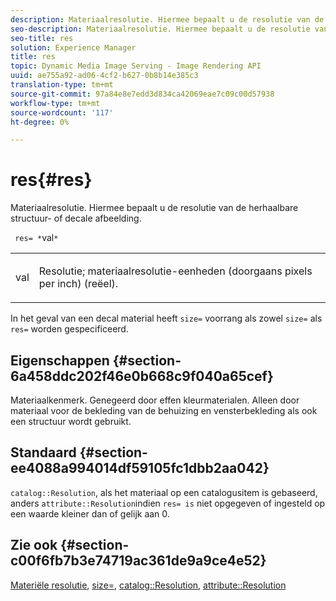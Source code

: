 ```yaml
---
description: Materiaalresolutie. Hiermee bepaalt u de resolutie van de herhaalbare structuur- of decale afbeelding.
seo-description: Materiaalresolutie. Hiermee bepaalt u de resolutie van de herhaalbare structuur- of decale afbeelding.
seo-title: res
solution: Experience Manager
title: res
topic: Dynamic Media Image Serving - Image Rendering API
uuid: ae755a92-ad06-4cf2-b627-0b8b14e385c3
translation-type: tm+mt
source-git-commit: 97a84e8e7edd3d834ca42069eae7c09c00d57938
workflow-type: tm+mt
source-wordcount: '117'
ht-degree: 0%

---
```



# res{#res}

Materiaalresolutie. Hiermee bepaalt u de resolutie van de herhaalbare structuur- of decale afbeelding.

` res= *`val`*`

<table id="simpletable_2004B804D46E43C090E59BBFF8144598"> 
 <tr class="strow"> 
  <td class="stentry"> <p> <span class="varname"> val  </span> </p> </td> 
  <td class="stentry"> <p>Resolutie; materiaalresolutie-eenheden (doorgaans pixels per inch) (reëel). </p> </td> 
 </tr> 
</table>

In het geval van een decal material heeft `size=` voorrang als zowel `size=` als `res=` worden gespecificeerd.

## Eigenschappen {#section-6a458ddc202f46e0b668c9f040a65cef}

Materiaalkenmerk. Genegeerd door effen kleurmaterialen. Alleen door materiaal voor de bekleding van de behuizing en vensterbekleding als ook een structuur wordt gebruikt.

## Standaard {#section-ee4088a994014df59105fc1dbb2aa042}

`catalog::Resolution`, als het materiaal op een catalogusitem is gebaseerd, anders  `attribute::Resolution`indien  `res= is` niet opgegeven of ingesteld op een waarde kleiner dan of gelijk aan 0.

## Zie ook {#section-c00f6fb7b3e74719ac361de9a9ce4e52}

[Materiële resolutie](../../../../../ir-api/http-protocol/image-rendering-api-ref/c-ir-http-protocol-ref/c-ir-http-protocol-syntax-and-features/c-ir-vignettes/c-ir-material-resolution.md#concept-f60103c64e324e2cae78bd76dfb4de8b),  [size=](../../../../../ir-api/http-protocol/image-rendering-api-ref/c-ir-http-protocol-ref/c-ir-http-protocol-command-reference/r-ir-http-size.md#reference-1220d6fbcde4479aba91de7adacdc988),  [catalog::Resolution](../../../../../ir-api/material-cat/image-rendering-api-ref/c-ir-material-catalog/c-ir-material-data-reference/r-ir-resolution-dataref.md#reference-6a2d64c2d72b438fade58a3391569da7),  [attribute::Resolution](../../../../../ir-api/material-cat/image-rendering-api-ref/c-ir-material-catalog/c-ir-attributes-reference/r-ir-resolution.md#reference-09fe14e6bfbf4db6b7f4369fffecc806)
